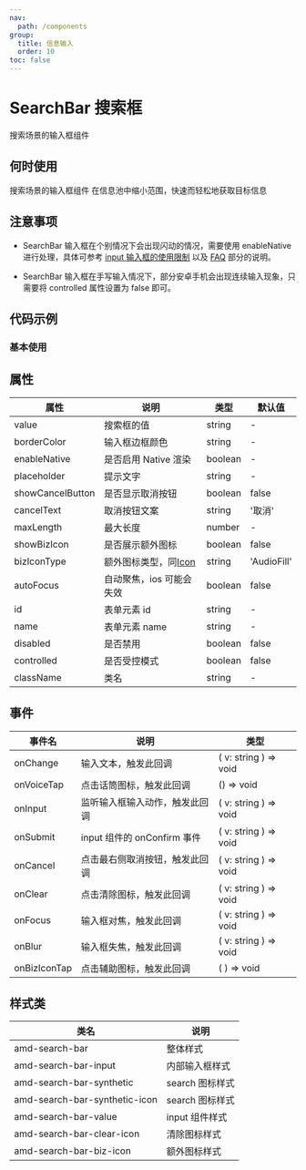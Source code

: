 ```yaml
---
nav:
  path: /components
group:
  title: 信息输入
  order: 10
toc: false
---
```


# SearchBar 搜索框
搜索场景的输入框组件
## 何时使用
搜索场景的输入框组件	在信息池中缩小范围，快速而轻松地获取目标信息

## 注意事项

- SearchBar 输入框在个别情况下会出现闪动的情况，需要使用 enableNative 进行处理，具体可参考 [input 输入框的使用限制](https://opendocs.alipay.com/mini/component/input#%E4%BD%BF%E7%94%A8%E9%99%90%E5%88%B6) 以及 [FAQ](https://opendocs.alipay.com/mini/component/input#FAQ) 部分的说明。

- SearchBar 输入框在手写输入情况下，部分安卓手机会出现连续输入现象，只需要将 controlled 属性设置为 false 即可。
## 代码示例
### 基本使用
<code src='../../demo/pages/SearchBar'></code>


## 属性
| 属性 |  说明 | 类型 | 默认值 | 
| -----|-----|-----|-----|
| value | 搜索框的值 | string | - |
| borderColor |  输入框边框颜色 | string | - |
| enableNative |  是否启用 Native 渲染 | boolean | - |
| placeholder | 提示文字 | string | - |
| showCancelButton | 是否显示取消按钮 | boolean | false |
| cancelText |  取消按钮文案  | string | '取消' |
| maxLength |  最大长度 | number | - |
| showBizIcon | 是否展示额外图标 | boolean | false |
| bizIconType | 额外图标类型，同[Icon](./icon#代码示例)  | string | 'AudioFill' |
| autoFocus | 自动聚焦，ios 可能会失效  | boolean | false |
| id |  表单元素 id | string | - |
| name | 表单元素 name | string | - |
| disabled | 是否禁用 | boolean | false |
| controlled |   是否受控模式 | boolean | false |
| className | 类名  | string | - |

## 事件
| 事件名 | 说明 | 类型 |
| -----|-----|-----|
| onChange | 输入文本，触发此回调 | ( v: string ) => void |
| onVoiceTap | 点击话筒图标，触发此回调 | () => void |
| onInput | 监听输入框输入动作，触发此回调 | ( v: string ) => void |
| onSubmit | input 组件的 onConfirm 事件 | ( v: string ) => void |
| onCancel | 点击最右侧取消按钮，触发此回调 | ( v: string ) => void |
| onClear | 点击清除图标，触发此回调 | ( v: string ) => void |
| onFocus | 输入框对焦，触发此回调 | ( v: string ) => void |
| onBlur | 输入框失焦，触发此回调 | ( v: string ) => void |
| onBizIconTap | 点击辅助图标，触发此回调 | ( ) => void |

## 样式类
| 类名 | 说明 |
| -----|-----|
| amd-search-bar | 整体样式 |
| amd-search-bar-input | 内部输入框样式 |
| amd-search-bar-synthetic | search 图标样式 |
| amd-search-bar-synthetic-icon | search 图标样式 |
| amd-search-bar-value | input 组件样式 |
| amd-search-bar-clear-icon | 清除图标样式 |
| amd-search-bar-biz-icon | 额外图标样式 |